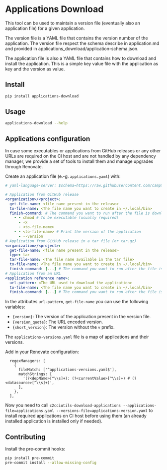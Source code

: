 # Applications Download

This tool can be used to maintain a version file (eventually also an application file) for a given application.

The version file is a YAML file that contains the version number of the application.
The version file respect the schema describe in application.md and provided in applications_download/application-schema.json.

The application file is also a YAML file that contains how to download and install the application.
This is a simple key value file with the application as key and the version as value.

## Install

```bash
pip install applications-download
```

## Usage

```bash
applications-download --help
```

## Applications configuration

In case some executables or applications from GitHub releases or any other URLs are required on the CI host
and are not handled by any dependency manager, we provide a set of tools to install them and manage upgrades
through Renovate.

Create an application file (e.-g. `applications.yaml`) with:

```yaml
# yaml-language-server: $schema=https://raw.githubusercontent.com/camptocamp/c2cciutils/master/c2cciutils/schema-applications.json

# Application from GitHub release
<organization>/<project>:
  get-file-name: <file name present in the release>
  to-file-name: <The file name you want to create in ~/.local/bin>
  finish-command: # The command you want to run after the file is downloaded
    - - chmod # To be executable (usually required)
      - +x
      - <to-file-name>
    - - <to-file-name> # Print the version of the application
      - --version
# Application from GitHub release in a tar file (or tar.gz)
<organization>/<project>:
  get-file-name: <file name present in the release>
  type: tar
  tar-file-name: <The file name available in the tar file>
  to-file-name: <The file name you want to create in ~/.local/bin>
  finish-command: [...] # The command you want to run after the file is downloaded
# Application from an URL
<application reference name>:
  url-pattern: <The URL used to download the application>
  to-file-name: <The file name you want to create in ~/.local/bin>
  finish-command: [...] # The command you want to run after the file is downloaded
```

In the attributes `url-pattern`, `get-file-name` you can use the following variables:

- `{version}`: The version of the application present in the version file.
- `{version_quote}`: The URL encoded version.
- `{short_version}`: The version without the `v` prefix.

The `applications-versions.yaml` file is a map of applications and their versions.

Add in your Renovate configuration:

```json5
  regexManagers: [
    {
      fileMatch: ['^applications-versions.yaml$'],
      matchStrings: [
        '(?<depName>[^\\s]+): (?<currentValue>[^\\s]+) # (?<datasource>[^\\s]+)',
      ],
    },
  ],
```

Now you need to call `c2cciutils-download-applications --applications-file=applications.yaml --versions-file=applications-version.yaml`
to install required applications on CI host before using them (an already installed application is installed only if needed).

## Contributing

Install the pre-commit hooks:

```bash
pip install pre-commit
pre-commit install --allow-missing-config
```
